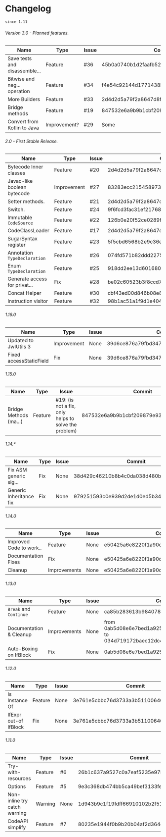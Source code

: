 # Changelog

`since 1.11`

###### Version 3.0 - Planned features.
| Name                         | Type          | Issue       | Commit                                   |
| ---------------------------- | ------------- | ----------- | ---------------------------------------- |
| Save tests and disassemble...| Feature       |  #36        | 45b0a0740b1d2faafb52fbd1591e22bba05d4897 |
| Bitwise and neg... operation | Feature       |  #34        | f4e54c92144d1771438b889286e84ea7ac4ac529 |
| More Builders                | Feature       |  #33        | 2d4d2d5a79f2a8647d8f43c78446fa26b15e599d |
| Bridge methods               | Feature       |  #19        | 847532e6a9b9b1cbf209879e93261ded2ef186a7 |
| Convert from Kotlin to Java  | Improvement?  |  #29        | Some                                     |

###### 2.0 - First Stable Release.
| Name                         | Type          | Issue       | Commit                                   |
| ---------------------------- | ------------- | ----------- | ---------------------------------------- |
| Bytecode Inner classes       | Feature       |  #20        | 2d4d2d5a79f2a8647d8f43c78446fa26b15e599d |
| Javac-like boolean bytecode  | Improvement   |  #27        | 83283ecc21545897360dca9f3671f2481069d82f |
| Setter methods.              | Feature       |  #21        | 2d4d2d5a79f2a8647d8f43c78446fa26b15e599d |
| Switch.                      | Feature       |  #24        | 9f6fcd3fac31ef21768fae57269157cab0f96ceb |
| Immutable `CodeSource`       | Feature       |  #22        | 126b0e20f52ce0289f21041bf0c298428de86d87 |
| CodeClassLoader              | Feature       |  #17        | 2d4d2d5a79f2a8647d8f43c78446fa26b15e599d |
| SugarSyntax register         | Feature       |  #23        | 5f5cbd6568b2e9c36e332a2a48577b258c1fe952 |
| Annotation `TypeDeclaration` | Feature       |  #26        | 074fd571b82ddd2275f5e64e1cda33d56933144c |
| Enum `TypeDeclaration`       | Feature       |  #25        | 918dd2ee13d601680881f554624aa3a2c8c0e6d6 |
| Generate access for privat...| Fix           |  #28        | be02c60523b3f8ccd7fc5658461cf74cfdba8c51 |
| Concat Helper                | Feature       |  #30        | cbf43ed00d846b08e82ff650089032bc5317539a |
| Instruction visitor          | Feature       |  #32        | 98b1ac51a1f9d1e404efa9f40d5ec7d82360eb98 |

###### 1.16.0
| Name                   | Type          | Issue       | Commit                                   |
| ---------------------- | ------------- | ----------- | ---------------------------------------- |
| Updated to JwIUtils 3  | Improvement   |  None       | 39d6ce876a79fbd347a3f024165cbde48c27f2ff |
| Fixed accessStaticField| Fix           |  None       | 39d6ce876a79fbd347a3f024165cbde48c27f2ff |

###### 1.15.0
| Name                   | Type          | Issue       | Commit                                   |
| ---------------------- | ------------- | ----------- | ---------------------------------------- |
| Bridge Methods (ma...) | Feature       |  #19: (is not a fix, only helps to solve the problem)  | 847532e6a9b9b1cbf209879e93261ded2ef186a7 |

###### 1.14.*
| Name                   | Type          | Issue       | Commit                                   |
| ---------------------- | ------------- | ----------- | ---------------------------------------- |
| Fix ASM generic sig... | Fix           |  None       | 38d429c46210b8b4c0da038d480b7519a051c787 |
| Generic Inheritance fix| Fix           |  None       | 979251593c0e939d2de1d0ed5b3407a4bd47fac3 |


###### 1.14.0
| Name                   | Type          | Issue       | Commit                                   |
| ---------------------- | ------------- | ----------- | ---------------------------------------- |
| Improved Code to work..| Feature       |  None       | e50425a6e8220f1a90cbfd042a7b456e631729c5 |
| Documentation Fixes    | Fix           |  None       | e50425a6e8220f1a90cbfd042a7b456e631729c5 |
| Cleanup                | Improvements  |  None       | e50425a6e8220f1a90cbfd042a7b456e631729c5 |



###### 1.13.0

| Name                   | Type          | Issue       | Commit                                   |
| ---------------------- | ------------- | ----------- | ---------------------------------------- |
| `Break` and `Continue` | Feature       |  None       | ca85b283613b984078056bbf4c8293f804a65ae7 |
| Documentation & Cleanup| Improvements  |  None       | from 0ab5d08e6e7bed1a9259f21b90c78a35d0acb256 to 034d719172baec12dc4082c746c77f665a319d7f |
| Auto-Boxing on IfBlock | Fix           |  None       | 0ab5d08e6e7bed1a9259f21b90c78a35d0acb256 |

###### 1.12.0

| Name                  | Type          | Issue       | Commit                                   |
| --------------------- | ------------- | ----------- | ---------------------------------------- |
| Is Instance Of        | Feature       |  None       | 3e761e5cbbc76d3733a3b511006400b6843963a8 |
| IfExpr out-of IfBlock | Fix           |  None       | 3e761e5cbbc76d3733a3b511006400b6843963a8 |



###### 1.11.0

| Name               | Type          | Issue       | Commit                                   |
| ------------------ | ------------- | ----------- | ---------------------------------------- |
| Try-with-resources | Feature       | #6          | 26b1c637a9527c0a7eaf5235e97bfdea05e7a13b |
| Options            | Feature       | #5          | 9e3c368db474bb5ca49bef3133fe2ab17dff20f9 |
| Non-inline try catch warning | Warning | None    | 1d943b9c1f19fdff66910102b2f51805d61bf097 |
| CodeAPI simplify   | Feature       | #7          | 80235e1944f0b9b20b04af2d364c081a139558ad |
